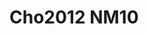 <a name="material" />

# Cho2012 NM10
<script type="application/ld+json">
  {
    "@context": "https://schema.org/",
    "@type": "ChemicalSubstance",
    "http://purl.org/dc/terms/conformsTo":
      {
        "@type": "CreativeWork",
        "@id": "https://bioschemas.org/profiles/ChemicalSubstance/0.4-RELEASE/"
      },
    "@id": "https://egonw.github.io/nanowiki/nanowiki197.html#material",
    "name": "Cho2012 NM10",
    "sameAs": "http://127.0.0.1/mediawiki/index.php/Special:URIResolver/Cho2012_NM10"
  }
</script>

